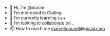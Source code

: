 - 👋 Hi, I’m @maran
- 👀 I’m interested in Coding
- 🌱 I’m currently learning c++
- 💞️ I’m looking to collaborate on .. 
- 📫 How to reach me marvelmaran6@gmail.com

<!---
Marvelmaran/Marvelmaran is a ✨ special ✨ repository because its `README.md` (this file) appears on your GitHub profile.
You can click the Preview link to take a look at your changes.
--->
